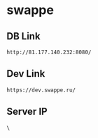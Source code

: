 # swappe

## DB Link

`http://81.177.140.232:8080/`

## Dev Link

`https://dev.swappe.ru/`

## Server IP

`\`
